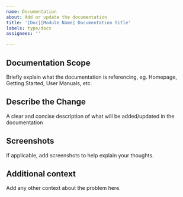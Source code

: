 ```yaml
---
name: Documentation
about: Add or update the documentation
title: '[Doc][Module Name] Documentation title'
labels: type/docs
assignees: ''

---
```


## Documentation Scope
Briefly explain what the documentation is referencing, eg. Homepage, Getting Started, User Manuals, etc.

## Describe the Change
A clear and concise description of what will be added/updated in the documentation

## Screenshots
If applicable, add screenshots to help explain your thoughts.

## Additional context
Add any other context about the problem here.
